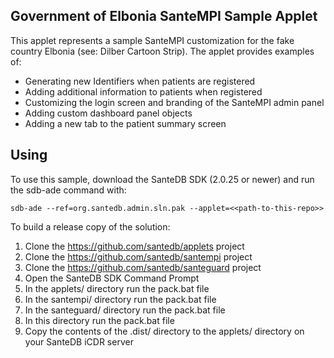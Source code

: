 ## Government of Elbonia SanteMPI Sample Applet

This applet represents a sample SanteMPI customization for the fake country Elbonia (see: Dilber Cartoon Strip). The applet provides examples of:

* Generating new Identifiers when patients are registered
* Adding additional information to patients when registered
* Customizing the login screen and branding of the SanteMPI admin panel
* Adding custom dashboard panel objects
* Adding a new tab to the patient summary screen

## Using

To use this sample, download the SanteDB SDK (2.0.25 or newer) and run the sdb-ade command with:

```
sdb-ade --ref=org.santedb.admin.sln.pak --applet=<<path-to-this-repo>>
```

To build a release copy of the solution:

1. Clone the https://github.com/santedb/applets project
2. Clone the https://github.com/santedb/santempi project
3. Clone the https://github.com/santedb/santeguard project
4. Open the SanteDB SDK Command Prompt
5. In the applets/ directory run the pack.bat file
6. In the santempi/ directory run the pack.bat file
7. In the santeguard/ directory run the pack.bat file
8. In this directory run the pack.bat file
9. Copy the contents of the .dist/ directory to the applets/ directory on your SanteDB iCDR server